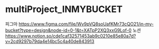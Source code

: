 # multiProject_INMYBUCKET

피그마
https://www.figma.com/file/Wv9pVQ8soUafKMr73cQO21/in-my-bucket?type=design&node-id=0-1&t=XATpP2XQ3xxG9Lof-0
노션
https://www.notion.so/cde1caf32571453ab9c0210e85e80a7d?v=2cd9297b79da4e14bc5c4a40de843913
